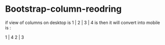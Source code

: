 # Bootstrap-column-reodring

if view of columns on desktop is 1 | 2 | 3 | 4 is then it will convert into mobile is :

1 | 4
2 | 3
